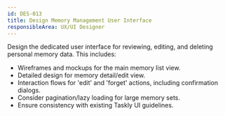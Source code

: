 ```yaml
---
id: DES-013
title: Design Memory Management User Interface
responsibleArea: UX/UI Designer
---
```

Design the dedicated user interface for reviewing, editing, and deleting personal memory data. This includes:
*   Wireframes and mockups for the main memory list view.
*   Detailed design for memory detail/edit view.
*   Interaction flows for 'edit' and 'forget' actions, including confirmation dialogs.
*   Consider pagination/lazy loading for large memory sets.
*   Ensure consistency with existing Taskly UI guidelines.